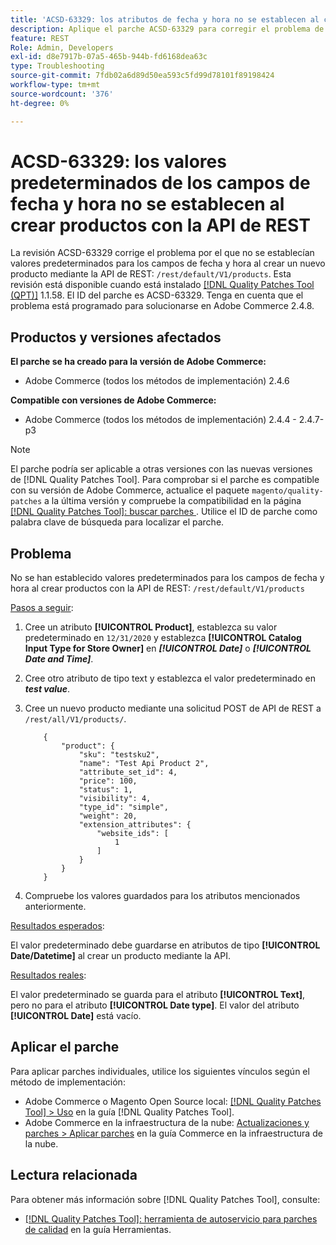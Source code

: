 ```yaml
---
title: 'ACSD-63329: los atributos de fecha y hora no se establecen al crear productos con la API de REST'
description: Aplique el parche ACSD-63329 para corregir el problema de Adobe Commerce en el que los valores predeterminados no están establecidos para los campos de fecha y hora al crear productos con la API de REST.
feature: REST
Role: Admin, Developers
exl-id: d8e7917b-07a5-465b-944b-fd6168dea63c
type: Troubleshooting
source-git-commit: 7fdb02a6d89d50ea593c5fd99d78101f89198424
workflow-type: tm+mt
source-wordcount: '376'
ht-degree: 0%

---
```


# ACSD-63329: los valores predeterminados de los campos de fecha y hora no se establecen al crear productos con la API de REST

La revisión ACSD-63329 corrige el problema por el que no se establecían valores predeterminados para los campos de fecha y hora al crear un nuevo producto mediante la API de REST: `/rest/default/V1/products`. Esta revisión está disponible cuando está instalado [[!DNL Quality Patches Tool (QPT)]](/help/tools/quality-patches-tool/quality-patches-tool-to-self-serve-quality-patches.md) 1.1.58. El ID del parche es ACSD-63329. Tenga en cuenta que el problema está programado para solucionarse en Adobe Commerce 2.4.8.

## Productos y versiones afectados

**El parche se ha creado para la versión de Adobe Commerce:**

* Adobe Commerce (todos los métodos de implementación) 2.4.6

**Compatible con versiones de Adobe Commerce:**

* Adobe Commerce (todos los métodos de implementación) 2.4.4 - 2.4.7-p3

>[!NOTE]
>
>El parche podría ser aplicable a otras versiones con las nuevas versiones de [!DNL Quality Patches Tool]. Para comprobar si el parche es compatible con su versión de Adobe Commerce, actualice el paquete `magento/quality-patches` a la última versión y compruebe la compatibilidad en la página [[!DNL Quality Patches Tool]: buscar parches &#x200B;](https://experienceleague.adobe.com/tools/commerce-quality-patches/index.html?lang=es). Utilice el ID de parche como palabra clave de búsqueda para localizar el parche.

## Problema

No se han establecido valores predeterminados para los campos de fecha y hora al crear productos con la API de REST: `/rest/default/V1/products`

<u>Pasos a seguir</u>:

1. Cree un atributo **[!UICONTROL Product]**, establezca su valor predeterminado en `12/31/2020` y establezca **[!UICONTROL Catalog Input Type for Store Owner]** en ***[!UICONTROL Date]*** o ***[!UICONTROL Date and Time]***.
1. Cree otro atributo de tipo text y establezca el valor predeterminado en ***test value***.
1. Cree un nuevo producto mediante una solicitud POST de API de REST a `/rest/all/V1/products/`.

   ```
       {
           "product": {
               "sku": "testsku2",
               "name": "Test Api Product 2",
               "attribute_set_id": 4,
               "price": 100,
               "status": 1,
               "visibility": 4,
               "type_id": "simple",
               "weight": 20,
               "extension_attributes": {
                   "website_ids": [
                       1
                   ]
               }
           }
       }
   ```

1. Compruebe los valores guardados para los atributos mencionados anteriormente.

<u>Resultados esperados</u>:

El valor predeterminado debe guardarse en atributos de tipo **[!UICONTROL Date/Datetime]** al crear un producto mediante la API.

<u>Resultados reales</u>:

El valor predeterminado se guarda para el atributo **[!UICONTROL Text]**, pero no para el atributo **[!UICONTROL Date type]**. El valor del atributo **[!UICONTROL Date]** está vacío.

## Aplicar el parche

Para aplicar parches individuales, utilice los siguientes vínculos según el método de implementación:

* Adobe Commerce o Magento Open Source local: [[!DNL Quality Patches Tool] > Uso](/help/tools/quality-patches-tool/usage.md) en la guía [!DNL Quality Patches Tool].
* Adobe Commerce en la infraestructura de la nube: [Actualizaciones y parches > Aplicar parches](https://experienceleague.adobe.com/docs/commerce-cloud-service/user-guide/develop/upgrade/apply-patches.html?lang=es) en la guía Commerce en la infraestructura de la nube.

## Lectura relacionada

Para obtener más información sobre [!DNL Quality Patches Tool], consulte:

* [[!DNL Quality Patches Tool]: herramienta de autoservicio para parches de calidad](/help/tools/quality-patches-tool/quality-patches-tool-to-self-serve-quality-patches.md) en la guía Herramientas.
